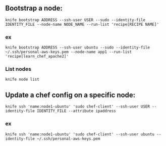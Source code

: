 ## Bootstrap a node:
```
knife bootstrap ADDRESS --ssh-user USER --sudo --identity-file IDENTITY_FILE --node-name NODE_NAME --run-list 'recipe[RECIPE NAME]'
```
### ex

```
knife bootstrap ADDRESS --ssh-user ubuntu --sudo --identity-file ~/.ssh/personal-aws-keys.pem --node-name app1 --run-list 'recipe[learn_chef_apache2]'
```

### List nodes
```knife node list```


## Update a chef config on a specific node:
```
knife ssh 'name:node1-ubuntu' 'sudo chef-client' --ssh-user USER --identity-file IDENTITY_FILE --attribute ipaddress
```
### ex
```
knife ssh 'name:node1-ubuntu' 'sudo chef-client' --ssh-user ubuntu --identity-file ~/.ssh/personal-aws-keys.pem
```
